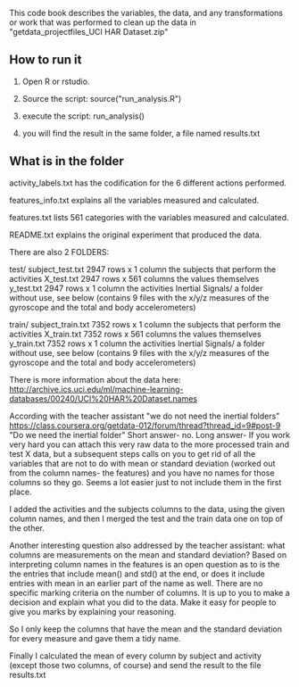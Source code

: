 This code book describes the variables, the data, and any transformations or work that was performed to clean up the data in "getdata_projectfiles_UCI HAR Dataset.zip"

## How to run it

1) Open R or rstudio.

2) Source the script:
source("run_analysis.R")

3) execute the script:
run_analysis()

4) you will find the result in the same folder, a file named results.txt

## What is in the folder

activity_labels.txt
has the codification for the 6 different actions performed.

features_info.txt
explains all the variables measured and calculated.

features.txt
lists 561 categories with the variables measured and calculated.

README.txt
explains the original experiment that produced the data.

There are also 2 FOLDERS:

test/
    subject_test.txt 2947 rows x 1 column the subjects that perform the activities
    X_test.txt       2947 rows x 561 columns the values themselves
    y_test.txt       2947 rows x 1 column the activities
    Inertial Signals/ a folder without use, see below (contains 9 files with the x/y/z measures of the gyroscope and the total and body accelerometers)
    
train/
      subject_train.txt 7352 rows x 1 column the subjects that perform the activities
      X_train.txt       7352 rows x 561 columns the values themselves
      y_train.txt       7352 rows x 1 column the activities
      Inertial Signals/ a folder without use, see below (contains 9 files with the x/y/z measures of the gyroscope and the total and body accelerometers)

There is more information about the data here:
http://archive.ics.uci.edu/ml/machine-learning-databases/00240/UCI%20HAR%20Dataset.names

According with the teacher assistant "we do not need the inertial folders"
https://class.coursera.org/getdata-012/forum/thread?thread_id=9#post-9
"Do we need the inertial folder"
Short answer- no. Long answer- If you work very hard you can attach this very raw data to the more processed train and test X data, but a subsequent steps calls on you to get rid of all the variables that are not to do with mean or standard deviation (worked out from the column names- the features) and you have no names for those columns so they go. Seems a lot easier just to not include them in the first place.

I added the activities and the subjects columns to the data, using the given column names,
and then I merged the test and the train data one on top of the other.

Another interesting question also addressed by the teacher assistant:
what columns are measurements on the mean and standard deviation?
Based on interpreting column names in the features is an open question as to is the the entries that include mean() and std() at the end, or does it include entries with mean in an earlier part of the name as well. There are no specific marking criteria on the number of columns. It is up to you to make a decision and explain what you did to the data. Make it easy for people to give you marks by explaining your reasoning.

So I only keep the columns that have the mean and the standard deviation for every measure and gave them a tidy name.

Finally I calculated the mean of every column by subject and activity (except those two columns, of course) and send the result to the file results.txt
